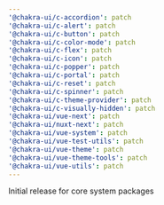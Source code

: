 ```yaml
---
'@chakra-ui/c-accordion': patch
'@chakra-ui/c-alert': patch
'@chakra-ui/c-button': patch
'@chakra-ui/c-color-mode': patch
'@chakra-ui/c-flex': patch
'@chakra-ui/c-icon': patch
'@chakra-ui/c-popper': patch
'@chakra-ui/c-portal': patch
'@chakra-ui/c-reset': patch
'@chakra-ui/c-spinner': patch
'@chakra-ui/c-theme-provider': patch
'@chakra-ui/c-visually-hidden': patch
'@chakra-ui/vue-next': patch
'@chakra-ui/nuxt-next': patch
'@chakra-ui/vue-system': patch
'@chakra-ui/vue-test-utils': patch
'@chakra-ui/vue-theme': patch
'@chakra-ui/vue-theme-tools': patch
'@chakra-ui/vue-utils': patch
---
```


Initial release for core system packages
